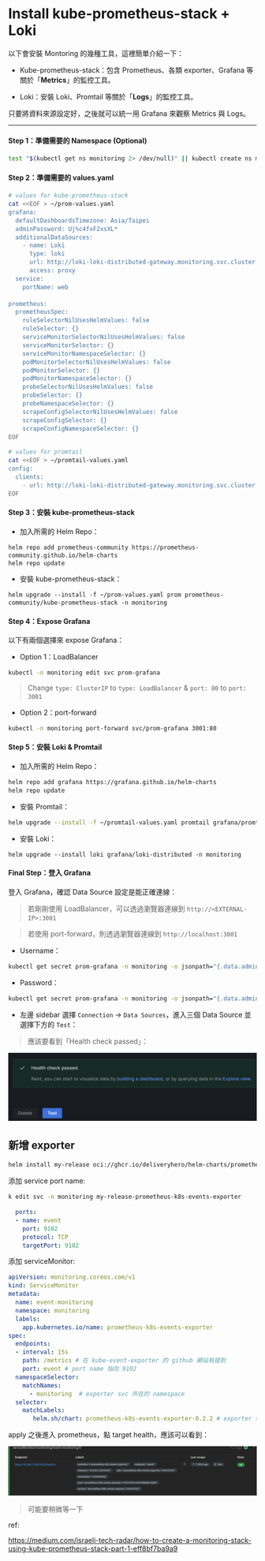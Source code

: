 # Install kube-prometheus-stack + Loki

以下會安裝 Montoring 的幾種工具，這裡簡單介紹一下：

* Kube-prometheus-stack：包含 Prometheus、各類 exporter、Grafana 等關於「**Metrics**」的監控工具。

* Loki：安裝 Loki、Promtail 等關於「**Logs**」的監控工具。

只要將資料來源設定好，之後就可以統一用 Grafana 來觀察 Metrics 與 Logs。

---

#### Step 1：準備需要的 Namespace (Optional)

```bash
test "$(kubectl get ns monitoring 2> /dev/null)" || kubectl create ns monitoring
```

#### Step 2：準備需要的 values.yaml

```bash
# values for kube-prometheus-stack
cat <<EOF > ~/prom-values.yaml
grafana:
  defaultDashboardsTimezone: Asia/Taipei
  adminPassword: Uj%c4fxF2xsXL*
  additionalDataSources:
    - name: Loki
      type: loki
      url: http://loki-loki-distributed-gateway.monitoring.svc.cluster.local
      access: proxy
  service:
    portName: web

prometheus:
  prometheusSpec:
    ruleSelectorNilUsesHelmValues: false
    ruleSelector: {}
    serviceMonitorSelectorNilUsesHelmValues: false
    serviceMonitorSelector: {}
    serviceMonitorNamespaceSelector: {}
    podMonitorSelectorNilUsesHelmValues: false
    podMonitorSelector: {}
    podMonitorNamespaceSelector: {}
    probeSelectorNilUsesHelmValues: false
    probeSelector: {}
    probeNamespaceSelector: {}
    scrapeConfigSelectorNilUsesHelmValues: false
    scrapeConfigSelector: {}
    scrapeConfigNamespaceSelector: {}
EOF
```

```bash
# values for promtail
cat <<EOF > ~/promtail-values.yaml
config:
  clients:
    - url: http://loki-loki-distributed-gateway.monitoring.svc.cluster.local/loki/api/v1/push
EOF
```


#### Step 3：安裝 kube-prometheus-stack


* 加入所需的 Helm Repo：

```
helm repo add prometheus-community https://prometheus-community.github.io/helm-charts
helm repo update
```


* 安裝 kube-prometheus-stack：

```
helm upgrade --install -f ~/prom-values.yaml prom prometheus-community/kube-prometheus-stack -n monitoring
```

#### Step 4：Expose Grafana

以下有兩個選擇來 expose Grafana：

* Option 1：LoadBalancer
```bash
kubectl -n monitoring edit svc prom-grafana
```
> Change `type: ClusterIP` to `type: LoadBalancer` & `port: 80` to `port: 3001`


* Option 2：port-forward

```bash
kubectl -n monitoring port-forward svc/prom-grafana 3001:80
```

#### Step 5：安裝 Loki & Promtail

* 加入所需的 Helm Repo：

```bash
helm repo add grafana https://grafana.github.io/helm-charts
helm repo update
```

* 安裝 Promtail：

```bash
helm upgrade --install -f ~/promtail-values.yaml promtail grafana/promtail -n monitoring
```

* 安裝 Loki：
```
helm upgrade --install loki grafana/loki-distributed -n monitoring
```

#### Final Step：登入 Grafana

登入 Grafana，確認 Data Source 設定是能正確連線：

> 若剛剛使用 LoadBalancer，可以透過瀏覽器連線到 `http://<EXTERNAL-IP>:3001`

> 若使用 port-forward，則透過瀏覽器連線到 `http://localhost:3001`

* Username：

```bash
kubectl get secret prom-grafana -n monitoring -o jsonpath="{.data.admin-user}" | base64 --decode ; echo
```

* Password：

```bash
kubectl get secret prom-grafana -n monitoring -o jsonpath="{.data.admin-password}" | base64 --decode ; echo
```


* 左邊 sidebar 選擇 `Connection` -> `Data Sources`，進入三個 Data Source 並選擇下方的 `Test`：

> 應該要看到「Health check passed」：

![alt text](image-3.png)


## 新增 exporter

```bash
helm install my-release oci://ghcr.io/deliveryhero/helm-charts/prometheus-k8s-events-exporter -n monitoring
```

添加 service port name:

```bash
k edit svc -n monitoring my-release-prometheus-k8s-events-exporter
```

```yaml
  ports:
  - name: event
    port: 9102
    protocol: TCP
    targetPort: 9102
```

添加 serviceMonitor:

```yaml
apiVersion: monitoring.coreos.com/v1
kind: ServiceMonitor
metadata:
  name: event-monitoring
  namespace: monitoring
  labels:
    app.kubernetes.io/name: prometheus-k8s-events-exporter 
spec:
  endpoints:
  - interval: 15s
    path: /metrics # 在 kube-event-exporter 的 github 網站有提到
    port: event # port name 指向 9102
  namespaceSelector:
    matchNames:
      - monitoring  # exporter svc 所在的 namespace
  selector:
    matchLabels:
       helm.sh/chart: prometheus-k8s-events-exporter-0.2.2 # exporter svc 的 label
```

apply 之後進入 prometheus，點 target health，應該可以看到：

![alt text](image-4.png)

> 可能要稍微等一下

ref:

https://medium.com/israeli-tech-radar/how-to-create-a-monitoring-stack-using-kube-prometheus-stack-part-1-eff8bf7ba9a9